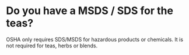 # Do you have a MSDS / SDS for the teas?

OSHA only requires SDS/MSDS for hazardous products or chemicals.  It is not required for teas, herbs or blends.